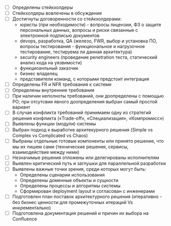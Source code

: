 - [ ] Определены стейкхолдеры
- [ ] Стейкхолдеры вовлечены в обсуждение
- [ ] Достигнуты договоренности со стейкхолдерами:
  * юристы (при необходимости) - вопросы лицензии, ФЗ о защите персональных данных, вопросы и риски связанные с электронной подписью документов
  * devops, разработка, QA (железо, FWR, выбор и установка ПО, вопросы тестирования - функциональное и нагрузочное тестирование, тестируема ли данная архитектура)
  * security engineers (проведение penetration теста, статический анализ кода на уязвимости)
  * функциоанльный заказчик
  * бизнес владелец
  * представители команд, с которыми предстоит интеграция
- [ ] Определены FR и NFR требования к системе
- [ ] Определены внутренние требования
- [ ] При наличии неполноты требований, они доопределены с помощью PO; при отсутсвии явного доопределения выбран самый простой вариант
- [ ] В случае конфликта требований принимаем одну из стратегий решения конфликта («Trade-off», «Специализация», «Компромисс»)
- [ ] Выявлены функции (модули) системы
- [ ] Выбран подход к выработке архитекурного решения (Simple vs Complex vs Complicated vs Chaos)
- [ ] Выбраны отдельные готовые компоненты или принято решение, что мы их пишем сами (технические решения, сервисы, взаимодействие между ними)
- [ ] Незначимые решения отложены или делегированы исполнителям
- [ ] Выявлен критический путь и заглушки для параллельной разработки
- [ ] Выявлены важные точки зрения, среди которых могут быть:
  * Определены сценарии использования
  * Определены доменные объекты и сущности
  * Определены процессы и алгоритмы системы
  * Сформирован deployment layout и согласован с инженерами
- [ ] Подготовлен план поставок архитектурного решения (итеративно - без бизнес ценности для промежуточных итераций Vs инкрементально)
- [ ] Подготовлена документация решений и причин их выбора на Confluence
